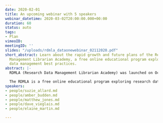 ```yaml
---
date: 2020-02-01
title: An upcoming webinar with 5 speakers
webinar_datetime: 2020-03-02T20:00:00.000+00:00
duration: 60
status: auto
tags:
- Plan
vimeoID: 
meetingID: ''
slides: "/uploads/rdmla_dataonewebinar_02112020.pdf"
short_abstract: Learn about the rapid growth and future plans of the Research Data
  Management Librarian Academy, a free online educational program exploring research
  data management best practices.
abstract: |-
  RDMLA (Research Data Management Librarian Academy) was launched on October 7, 2019. Today, close to five months post the official launch, there are more than 2100 active students from 115 countries around the world. In this talk, we will describe the development process of RDMLA and discuss our future collaborations and partnerships.

  The RDMLA is a free online educational program exploring research data management best practices. Developed by a team of librarians and LIS faculty members who want to share their extensive knowledge/skills and promote research data services, the RDMLA consists of eight units that can be taken individually, or as a complete program. All units are available globally and can be accessed online via the Canvas learning management system. RDMLA is open to librarians, information professionals, and other professionals who work in a research-intensive environment throughout the world. On Feb 5, 2020, in partnership with Simmons School of Library and Information Science (SLIS), RDMLA launched a Continuing Education (CE) optional component, for a nominal fee.
speakers:
- people/suzie_allard.md
- people/amber_budden.md
- people/matthew_jones.md
- people/dave_vieglais.md
- people/elaine_martin.md

---
```

